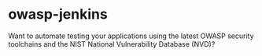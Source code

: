 # owasp-jenkins
Want to automate testing your applications using the latest OWASP security toolchains and the NIST National Vulnerability Database (NVD)?
